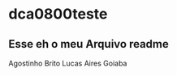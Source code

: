 # dca0800teste

Esse eh o meu Arquivo readme
--------------------------

Agostinho Brito
Lucas Aires
Goiaba